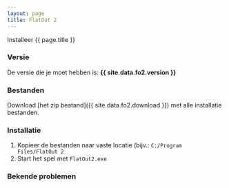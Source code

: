 ```yaml
---
layout: page
title: FlatOut 2
---
```


Installeer {{ page.title }}

### Versie

De versie die je moet hebben is: **{{ site.data.fo2.version }}**

### Bestanden

Download [het zip bestand]({{ site.data.fo2.download }}) met alle
installatie bestanden.

### Installatie

1. Kopieer de bestanden naar vaste locatie (bijv.: `C:/Program Files/FlatOut 2`
2. Start het spel met `FlatOut2.exe`

### Bekende problemen
